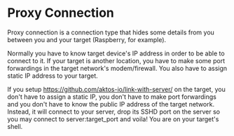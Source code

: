 # Proxy Connection 

Proxy connection is a connection type that hides some details from you between you and your target (Raspberry, for example).

Normally you have to know target device's IP address in order to be able to connect to it. If your target is another location, you have to make some port forwardings in the target network's modem/firewall. You also have to assign static IP address to your target.

If you setup https://github.com/aktos-io/link-with-server/ on the target, you don't have to assign a static IP, you don't have to make port forwardings and you don't have to know the public IP address of the target network. Instead, it will connect to your server, drop its SSHD port on the server so you may connect to server:target_port and voila! You are on your target's shell.
